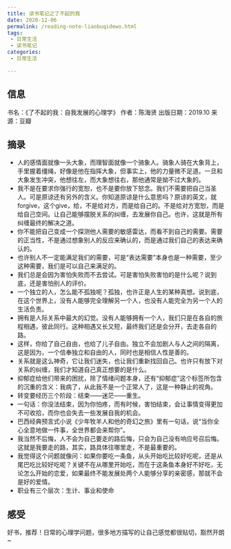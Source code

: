```yaml
---
title: 读书笔记之了不起的我
date: 2020-12-06
permalink: /reading-note-liaobuqidewo.html
tags:
 - 日常生活
 - 读书笔记
categories:
 - 日常生活

---
```




## 信息

书名：《了不起的我：自我发展的心理学》 作者：陈海贤 出版日期：2019.10 来源：豆瓣

## 摘录

  * 人的感情面就像一头大象，而理智面就像一个骑象人。骑象人骑在大象背上，手里握着缰绳，好像是他在指挥大象，但事实上，他的力量微不足道。一旦和大象发生冲突，他想往左，而大象想往右，那他通常是拗不过大象的。
  * 我不是在要求你强行的宽恕，也不是要你放下怒念。我们不需要把自己当圣人。可是原谅还有另外的含义。你知道原谅是什么意思吗？原谅的英文，就forgive，这个give，给，不是给对方，而是给自己的。不是给对方宽恕，而是给自己空间。让自己能够摆脱关系的纠缠，去发展你自己。也许，这就是所有纠缠最终的解决之道。
  * 你不能把自己变成一个探测他人需要的敏感雷达，而看不到自己的需要。需要的正当性，不是通过想象别人的反应来确认的，而是通过我们自己的表达来确认的。
  * 也许别人不一定能满足我们的需要，可是“表达需要”本身也是一种需要，至少这种需要，我们是可以自己来满足的。
  * 我们总是会因为害怕失败而不去尝试。可是害怕失败害怕的是什么呢？说到底，还是害怕别人的评价。
  * 一个独立的人，怎么能不孤独呢？孤独，也许正是人生的某种真想。说到底，在这个世界上，没有人能够完全理解另一个人，也没有人能完全为另一个人的生活负责。
  * 拥有是人际关系中最大的幻觉。没有人能够拥有一个人，我们只是在各自的旅程相遇，彼此同行。这种相遇又长又短，最终我们还是会分开，去走各自的路。
  * 这样，你给了自己自由，也给了儿子自由。独立不会加剧人与人之间的隔离，这是因为，一个信奉独立和自由的人，同时也是相信人性是善的。
  * 关系就是这么神奇，它让我们迷失，也让我们重新找回自己。也许只有放下对关系的纠缠，我们才知道自己真正想要的是什么。
  * 抑郁症给他们带来的困扰，除了情绪问题本身，还有“抑郁症”这个标签所包含的沉重的含义：我病了，从此我不是一个正常人了，这是一种静止的视角。
  * 转变要经历三个阶段：结束——迷茫——重生。
  * 一句话：你没法结束，因为你怕疼，而有时候，害怕结束，会让事情变得更加不可收拾，而你也会失去一些发展自我的机会。
  * 巴西经典预言式小说《少年牧羊人和他的奇幻之旅》里有一句话，说“当你全心全意地做一件事，全世界都会来帮你”。
  * 我当然不后悔，人不会为自己要走的路后悔，只会为自己没有响应号召后悔。这就是我要走的路，其实，路具体往哪里走，不是最重要的。
  * 我觉得这个问题就像问：如果你要吃一条鱼，从头开始吃比较好吃呢，还是从尾巴吃比较好吃呢？关键不在从哪里开始吃，而在于这条鱼本身好不好吃，无论怎么开始的恋爱，如果最终不能发展处两个人能够分享的亲密感，那就不会是好的爱情。
  * 职业有三个层次：生计、事业和使命

## 感受

好书，推荐！日常的心理学问题，很多地方描写的让自己感觉都很贴切，豁然开朗~

